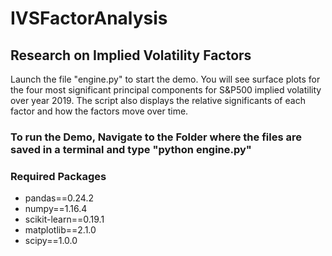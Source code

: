# IVSFactorAnalysis
## Research on Implied Volatility Factors

Launch the file "engine.py" to start the demo. You will see surface plots for the four most significant principal components for S&P500 implied volatility over year 2019. The script also displays the relative significants of each factor and how the factors move over time.

### To run the Demo, Navigate to the Folder where the files are saved in a terminal and type "python engine.py"

### Required Packages
- pandas==0.24.2
- numpy==1.16.4
- scikit-learn==0.19.1
- matplotlib==2.1.0
- scipy==1.0.0
